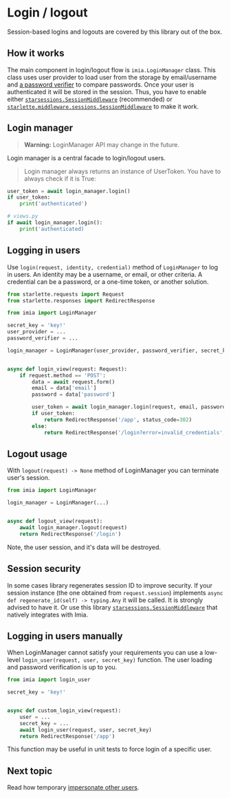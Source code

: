 # Login / logout

Session-based logins and logouts are covered by this library out of the box.

## How it works

The main component in login/logout flow is `imia.LoginManager` class. This class uses user provider to load user from
the storage by email/username and [a password verifier](password_verification.md) to compare passwords. Once your user
is authenticated it will be stored in the session. Thus, you have to enable
either [`starsessions.SessionMiddleware`](https://github.com/alex-oleshkevich/starsessions) (recommended) or
[`starlette.middleware.sessions.SessionMiddleware`](https://www.starlette.io/middleware/#sessionmiddleware) to make it
work.

## Login manager

> **Warning:** LoginManager API may change in the future.

Login manager is a central facade to login/logout users.

> Login manager always returns an instance of UserToken. You have to always check if it is True:

```python
user_token = await login_manager.login()
if user_token:
    print('authenticated')
```

```python
# views.py
if await login_manager.login():
    print('authenticated)
```

## Logging in users

Use `login(request, identity, credential)` method of `LoginManager` to log in users. An identity may be a username, or
email, or other criteria. A credential can be a password, or a one-time token, or another solution.

```python
from starlette.requests import Request
from starlette.responses import RedirectResponse

from imia import LoginManager

secret_key = 'key!'
user_provider = ...
password_verifier = ...

login_manager = LoginManager(user_provider, password_verifier, secret_key)


async def login_view(request: Request):
    if request.method == 'POST':
        data = await request.form()
        email = data['email']
        password = data['password']

        user_token = await login_manager.login(request, email, password)
        if user_token:
            return RedirectResponse('/app', status_code=302)
        else:
            return RedirectResponse('/login?error=invalid_credentials', status_code=302)
```

## Logout usage

With `logout(request) -> None` method of LoginManager you can terminate user's session.

```python
from imia import LoginManager

login_manager = LoginManager(...)


async def logout_view(request):
    await login_manager.logout(request)
    return RedirectResponse('/login')
```

Note, the user session, and it's data will be destroyed.

## Session security

In some cases library regenerates session ID to improve security. If your session instance (the one obtained
from `request.session`)
implements `async def regenerate_id(self) -> typing.Any` it will be called. It is strongly advised to have it. Or use
this library [`starsessions.SessionMiddleware`](https://github.com/alex-oleshkevich/starsessions)
that natively integrates with Imia.

## Logging in users manually

When LoginManager cannot satisfy your requirements you can use a low-level `login_user(request, user, secret_key)`
function. The user loading and password verification is up to you.

```python
from imia import login_user

secret_key = 'key!'


async def custom_login_view(request):
    user = ...
    secret_key = ...
    await login_user(request, user, secret_key)
    return RedirectResponse('/app')
```

This function may be useful in unit tests to force login of a specific user.

## Next topic

Read how temporary [impersonate other users](impersonation.md).
